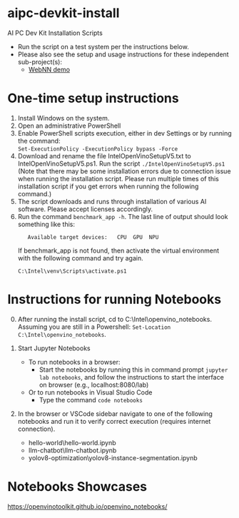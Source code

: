 # aipc-devkit-install
AI PC Dev Kit Installation Scripts

* Run the script on a test system per the instructions below.
* Please also see the setup and usage instructions for these independent sub-project(s): 
   * [WebNN demo](WebNN-demo/WebNN-demo.md)

# One-time setup instructions
1. Install Windows on the system.
2. Open an administrative PowerShell
3. Enable PowerShell scripts execution, either in dev Settings or by running the command:  
   ```Set-ExecutionPolicy -ExecutionPolicy bypass -Force```
4. Download and rename the file IntelOpenVinoSetupV5.txt to IntelOpenVinoSetupV5.ps1. Run the script ```./IntelOpenVinoSetupV5.ps1```
   (Note that there may be some installation errors due to connection issue when running the installation script. Please run multiple times of this installation script if you get errors when running the following command.)
5. The script downloads and runs through installation of various AI software. Please accept licenses accordingly.  
6. Run the command ```benchmark_app -h```.  The last line of output should look something like this:
   ```
      Available target devices:   CPU  GPU  NPU
   ```
   If benchmark_app is not found, then activate the virtual environment with the following command and try again.
   ```
   C:\Intel\venv\Scripts\activate.ps1
   ```

# Instructions for running Notebooks
0. After running the install script, cd to C:\Intel\openvino_notebooks.
   Assuming you are still in a Powershell: ```Set-Location C:\Intel\openvino_notebooks```.
1. Start Jupyter Notebooks
   * To run notebooks in a browser:
      * Start the notebooks by running this in command prompt
   ```jupyter lab notebooks```, and follow the instructions to start the interface on browser (e.g., localhost:8080/lab)
   * Or to run notebooks in Visual Studio Code
      * Type the command ```code notebooks```

2. In the browser or VSCode sidebar navigate to one of the following notebooks and run it to verify correct execution (requires internet connection).
   * hello-world\hello-world.ipynb
   * llm-chatbot\llm-chatbot.ipynb
   * yolov8-optimization\yolov8-instance-segmentation.ipynb

# Notebooks Showcases
https://openvinotoolkit.github.io/openvino_notebooks/


